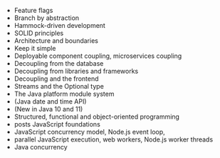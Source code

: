 - Feature flags
- Branch by abstraction
- Hammock-driven development
- SOLID principles
- Architecture and boundaries
- Keep it simple
- Deployable component coupling, microservices coupling
- Decoupling from the database
- Decoupling from libraries and frameworks
- Decoupling and the frontend
- Streams and the Optional type
- The Java platform module system
- (Java date and time API)
- (New in Java 10 and 11)
- Structured, functional and object-oriented programming
- posts JavaScript foundations
- JavaScript concurrency model, Node.js event loop, 
- parallel JavaScript execution, web workers, Node.js worker threads
- Java concurrency